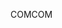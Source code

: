 <span data-ttu-id="c20a4-101">COM</span><span class="sxs-lookup"><span data-stu-id="c20a4-101">COM</span></span>
